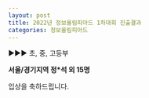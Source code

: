 ```yaml
---
layout: post
title: 2022년 정보올림피아드 1차대회 진출결과
categories: 정보올림피아드
---
```


▶▶▶ 초, 중, 고등부

**서울/경기지역  정*석 외  15명**

입상을 축하드립니다.
